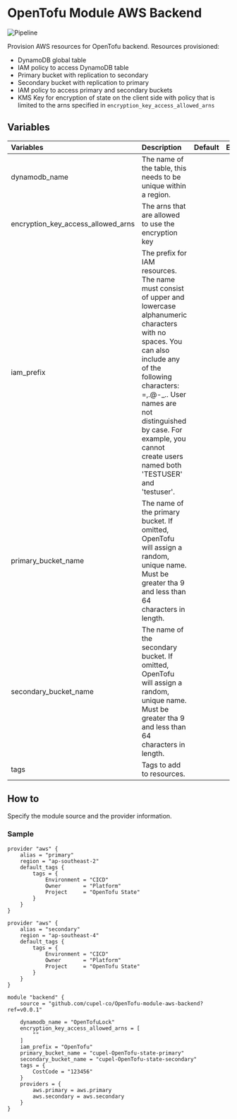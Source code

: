 # OpenTofu Module AWS Backend

![Pipeline](https://github.com/cupel-co/opentofu-module-aws-backend/actions/workflows/release.yml/badge.svg?branch=main)

Provision AWS resources for OpenTofu backend. Resources provisioned: 
* DynamoDB global table
* IAM policy to access DynamoDB table  
* Primary bucket with replication to secondary
* Secondary bucket with replication to primary
* IAM policy to access primary and secondary buckets
* KMS Key for encryption of state on the client side with policy that is limited to the arns specified in `encryption_key_access_allowed_arns`

## Variables
| Variables                          | Description                                                                                                                                                                                                                                                                                            | Default | Example |
|:-----------------------------------|:-------------------------------------------------------------------------------------------------------------------------------------------------------------------------------------------------------------------------------------------------------------------------------------------------------|:--------|:--------|
| dynamodb_name                      | The name of the table, this needs to be unique within a region.                                                                                                                                                                                                                                        |         |         |
| encryption_key_access_allowed_arns | The arns that are allowed to use the encryption key                                                                                                                                                                                                                                                    |         |         |
| iam_prefix                         | The prefix for IAM resources. The name must consist of upper and lowercase alphanumeric characters with no spaces. You can also include any of the following characters: =,.@-_.. User names are not distinguished by case. For example, you cannot create users named both 'TESTUSER' and 'testuser'. |         |         |
| primary_bucket_name                | The name of the primary bucket. If omitted, OpenTofu will assign a random, unique name. Must be greater tha 9 and less than 64 characters in length.                                                                                                                                                  |         |         |
| secondary_bucket_name              | The name of the secondary bucket. If omitted, OpenTofu will assign a random, unique name. Must be greater tha 9 and less than 64 characters in length.                                                                                                                                                |         |         |
| tags                               | Tags to add to resources.                                                                                                                                                                                                                                                                              |         |         |

## How to
Specify the module source and the provider information.

### Sample
```hcl
provider "aws" {
    alias = "primary"
    region = "ap-southeast-2"
    default_tags {
        tags = {
            Environment = "CICD"
            Owner       = "Platform"
            Project     = "OpenTofu State"
        }
    }
}

provider "aws" {
    alias = "secondary"
    region = "ap-southeast-4"
    default_tags {
        tags = {
            Environment = "CICD"
            Owner       = "Platform"
            Project     = "OpenTofu State"
        }
    }
}

module "backend" {
    source = "github.com/cupel-co/OpenTofu-module-aws-backend?ref=v0.0.1"
    
    dynamodb_name = "OpenTofuLock"
    encryption_key_access_allowed_arns = [
        ""
    ]
    iam_prefix = "OpenTofu"
    primary_bucket_name = "cupel-OpenTofu-state-primary"
    secondary_bucket_name = "cupel-OpenTofu-state-secondary"
    tags = {
        CostCode = "123456"
    }
    providers = {
        aws.primary = aws.primary
        aws.secondary = aws.secondary
    }
}
```
